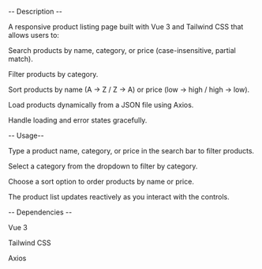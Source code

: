 -- Description --

A responsive product listing page built with Vue 3 and Tailwind CSS that allows users to:

Search products by name, category, or price (case-insensitive, partial match).

Filter products by category.

Sort products by name (A → Z / Z → A) or price (low → high / high → low).

Load products dynamically from a JSON file using Axios.

Handle loading and error states gracefully.


-- Usage--

Type a product name, category, or price in the search bar to filter products.

Select a category from the dropdown to filter by category.

Choose a sort option to order products by name or price.

The product list updates reactively as you interact with the controls.


-- Dependencies --

Vue 3

Tailwind CSS

Axios
